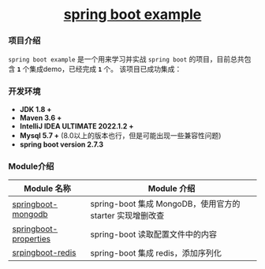 <h1 align="center"><a href="https://github.com/allenwalker-rj" target="_blank">spring boot example</a></h1>

### 项目介绍

`spring boot example` 是一个用来学习并实战 `spring boot` 的项目，目前总共包含 **`1`** 个集成demo，已经完成 **`1`** 个。
该项目已成功集成：

### 开发环境

- **JDK 1.8 +**
- **Maven 3.6 +**
- **IntelliJ IDEA ULTIMATE 2022.1.2 +**
- **Mysql 5.7 +** (8.0以上的版本也行，但是可能出现一些兼容性问题)
- **spring boot version 2.7.3**

### Module介绍

| Module 名称                                        | Module 介绍                                   |
|--------------------------------------------------|---------------------------------------------|
| [springboot-mongodb](./springboot-mongodb)       | spring-boot 集成 MongoDB，使用官方的 starter 实现增删改查 |
| [springboot-properties](./springboot-properties) | spring-boot 读取配置文件中的内容                      |
| [srpingboot-redis](./springboot-redis)           | spring-boot 集成 redis，添加序列化                  |